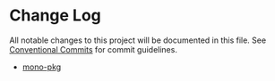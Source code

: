 # Change Log

All notable changes to this project will be documented in this file.
See [Conventional Commits](https://conventionalcommits.org) for commit guidelines.

- [mono-pkg](./packages/mono-pkg/CHANGELOG.md)
